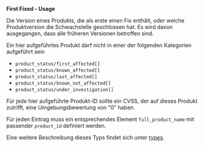 **First Fixed - Usage**

Die Version eines Produkts, die als erste einen Fix enthält, oder welche Produktversion die Schwachstelle geschlossen hat.
Es wird davon ausgegangen, dass alle früheren Versionen betroffen sind.

Ein hier aufgeführtes Produkt darf nicht in einer der folgenden Kategorien aufgeführt sein

* `product_status/first_affected[]`
* `product_status/known_affected[]`
* `product_status/last_affected[]`
* `product_status/known_not_affected[]`
* `product_status/under_investigation[]`

Für jede hier aufgeführte Produkt-ID sollte ein CVSS, der auf dieses Produkt zutrifft, eine Umgebungsbewertung von "0" haben.

Für jeden Eintrag muss ein entsprechendes Element `full_product_name` mit passender `product_id` definiert werden.

Eine weitere Beschreibung dieses Typs findet sich unter [types](types/products-usage.de.md).